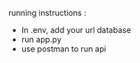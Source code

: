 running instructions :
  - In .env, add your url database
  - run app.py
  - use postman to run api
